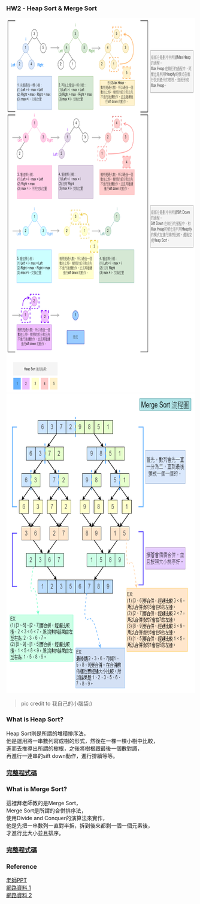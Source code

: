 ### HW2 - Heap Sort & Merge Sort

<img src="https://github.com/Chieh-Yin/Chiehyin/blob/master/Pictures/heap_sort.png" width="800" height="1000"/>

<img src="https://github.com/Chieh-Yin/Chiehyin/blob/master/Pictures/merge_sort.png" width="800" height="800"/>

> pic credit to 我自己的小腦袋:)

### What is Heap Sort?
Heap Sort則是所謂的堆積排序法，</br>
他是運用將一串數列寫成樹的形式，然後在一棵一棵小樹中比較，</br>
進而去推導出所謂的樹根，之後將樹根跟最後一個數對調，</br>
再進行一連串的sift down動作，進行排續等等。</br>

### [完整程式碼](https://github.com/Chieh-Yin/Chiehyin/blob/master/HW2/heap_sort_06170206.py)</br>

### What is Merge Sort?
這裡拜老師教的是Merge Sort，</br>
Merge Sort是所謂的合併排序法，</br>
使用Divide and Conquer的演算法來實作，</br>
他是先把一串數列一直對半拆，拆到後來都剩一個一個元素後，</br>
才進行比大小並且排序。</br>

### [完整程式碼](https://github.com/Chieh-Yin/Chiehyin/blob/master/HW2/merge_sort_06170206.py)</br>









### Reference
[老師PPT](https://docs.google.com/presentation/d/e/2PACX-1vRAGwnUvg6BcXoML5u9f4gO6YKcz0vXf7bDnPho_S7mG5D0SBR78djt91RKUPMxqNfkVIcu3l5WCXPh/pub?start=false&loop=false&delayms=3000&slide=id.g6504c48e6e_0_37)</br>
[網路資料 1](https://www.geeksforgeeks.org/merge-sort/)</br>
[網路資料 2](https://youtu.be/MtQL_ll5KhQ)</br>
